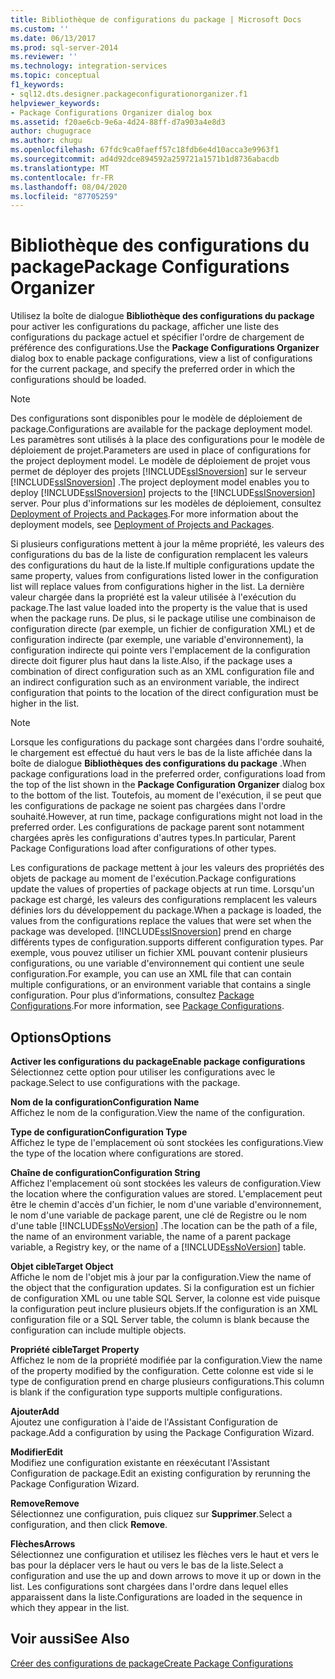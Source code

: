 ```yaml
---
title: Bibliothèque de configurations du package | Microsoft Docs
ms.custom: ''
ms.date: 06/13/2017
ms.prod: sql-server-2014
ms.reviewer: ''
ms.technology: integration-services
ms.topic: conceptual
f1_keywords:
- sql12.dts.designer.packageconfigurationorganizer.f1
helpviewer_keywords:
- Package Configurations Organizer dialog box
ms.assetid: f20ae6cb-9e6a-4d24-88ff-d7a903a4e8d3
author: chugugrace
ms.author: chugu
ms.openlocfilehash: 67fdc9ca0faeff57c18fdb6e4d10acca3e9963f1
ms.sourcegitcommit: ad4d92dce894592a259721a1571b1d8736abacdb
ms.translationtype: MT
ms.contentlocale: fr-FR
ms.lasthandoff: 08/04/2020
ms.locfileid: "87705259"
---
```

# <a name="package-configurations-organizer"></a><span data-ttu-id="82c2e-102">Bibliothèque des configurations du package</span><span class="sxs-lookup"><span data-stu-id="82c2e-102">Package Configurations Organizer</span></span>
  <span data-ttu-id="82c2e-103">Utilisez la boîte de dialogue **Bibliothèque des configurations du package** pour activer les configurations du package, afficher une liste des configurations du package actuel et spécifier l'ordre de chargement de préférence des configurations.</span><span class="sxs-lookup"><span data-stu-id="82c2e-103">Use the **Package Configurations Organizer** dialog box to enable package configurations, view a list of configurations for the current package, and specify the preferred order in which the configurations should be loaded.</span></span>  
  
> [!NOTE]  
>  <span data-ttu-id="82c2e-104">Des configurations sont disponibles pour le modèle de déploiement de package.</span><span class="sxs-lookup"><span data-stu-id="82c2e-104">Configurations are available for the package deployment model.</span></span> <span data-ttu-id="82c2e-105">Les paramètres sont utilisés à la place des configurations pour le modèle de déploiement de projet.</span><span class="sxs-lookup"><span data-stu-id="82c2e-105">Parameters are used in place of configurations for the project deployment model.</span></span> <span data-ttu-id="82c2e-106">Le modèle de déploiement de projet vous permet de déployer des projets [!INCLUDE[ssISnoversion](../includes/ssisnoversion-md.md)] sur le serveur [!INCLUDE[ssISnoversion](../includes/ssisnoversion-md.md)] .</span><span class="sxs-lookup"><span data-stu-id="82c2e-106">The project deployment model enables you to deploy [!INCLUDE[ssISnoversion](../includes/ssisnoversion-md.md)] projects to the [!INCLUDE[ssISnoversion](../includes/ssisnoversion-md.md)] server.</span></span> <span data-ttu-id="82c2e-107">Pour plus d'informations sur les modèles de déploiement, consultez [Deployment of Projects and Packages](packages/deploy-integration-services-ssis-projects-and-packages.md).</span><span class="sxs-lookup"><span data-stu-id="82c2e-107">For more information about the deployment models, see [Deployment of Projects and Packages](packages/deploy-integration-services-ssis-projects-and-packages.md).</span></span>  
  
 <span data-ttu-id="82c2e-108">Si plusieurs configurations mettent à jour la même propriété, les valeurs des configurations du bas de la liste de configuration remplacent les valeurs des configurations du haut de la liste.</span><span class="sxs-lookup"><span data-stu-id="82c2e-108">If multiple configurations update the same property, values from configurations listed lower in the configuration list will replace values from configurations higher in the list.</span></span> <span data-ttu-id="82c2e-109">La dernière valeur chargée dans la propriété est la valeur utilisée à l'exécution du package.</span><span class="sxs-lookup"><span data-stu-id="82c2e-109">The last value loaded into the property is the value that is used when the package runs.</span></span> <span data-ttu-id="82c2e-110">De plus, si le package utilise une combinaison de configuration directe (par exemple, un fichier de configuration XML) et de configuration indirecte (par exemple, une variable d'environnement), la configuration indirecte qui pointe vers l'emplacement de la configuration directe doit figurer plus haut dans la liste.</span><span class="sxs-lookup"><span data-stu-id="82c2e-110">Also, if the package uses a combination of direct configuration such as an XML configuration file and an indirect configuration such as an environment variable, the indirect configuration that points to the location of the direct configuration must be higher in the list.</span></span>  
  
> [!NOTE]  
>  <span data-ttu-id="82c2e-111">Lorsque les configurations du package sont chargées dans l'ordre souhaité, le chargement est effectué du haut vers le bas de la liste affichée dans la boîte de dialogue **Bibliothèques des configurations du package** .</span><span class="sxs-lookup"><span data-stu-id="82c2e-111">When package configurations load in the preferred order, configurations load from the top of the list shown in the **Package Configuration Organizer** dialog box to the bottom of the list.</span></span> <span data-ttu-id="82c2e-112">Toutefois, au moment de l'exécution, il se peut que les configurations de package ne soient pas chargées dans l'ordre souhaité.</span><span class="sxs-lookup"><span data-stu-id="82c2e-112">However, at run time, package configurations might not load in the preferred order.</span></span> <span data-ttu-id="82c2e-113">Les configurations de package parent sont notamment chargées après les configurations d'autres types.</span><span class="sxs-lookup"><span data-stu-id="82c2e-113">In particular, Parent Package Configurations load after configurations of other types.</span></span>  
  
 <span data-ttu-id="82c2e-114">Les configurations de package mettent à jour les valeurs des propriétés des objets de package au moment de l'exécution.</span><span class="sxs-lookup"><span data-stu-id="82c2e-114">Package configurations update the values of properties of package objects at run time.</span></span> <span data-ttu-id="82c2e-115">Lorsqu'un package est chargé, les valeurs des configurations remplacent les valeurs définies lors du développement du package.</span><span class="sxs-lookup"><span data-stu-id="82c2e-115">When a package is loaded, the values from the configurations replace the values that were set when the package was developed.</span></span> [!INCLUDE[ssISnoversion](../includes/ssisnoversion-md.md)] <span data-ttu-id="82c2e-116">prend en charge différents types de configuration.</span><span class="sxs-lookup"><span data-stu-id="82c2e-116">supports different configuration types.</span></span> <span data-ttu-id="82c2e-117">Par exemple, vous pouvez utiliser un fichier XML pouvant contenir plusieurs configurations, ou une variable d'environnement qui contient une seule configuration.</span><span class="sxs-lookup"><span data-stu-id="82c2e-117">For example, you can use an XML file that can contain multiple configurations, or an environment variable that contains a single configuration.</span></span> <span data-ttu-id="82c2e-118">Pour plus d’informations, consultez [Package Configurations](../../2014/integration-services/package-configurations.md).</span><span class="sxs-lookup"><span data-stu-id="82c2e-118">For more information, see [Package Configurations](../../2014/integration-services/package-configurations.md).</span></span>  
  
## <a name="options"></a><span data-ttu-id="82c2e-119">Options</span><span class="sxs-lookup"><span data-stu-id="82c2e-119">Options</span></span>  
 <span data-ttu-id="82c2e-120">**Activer les configurations du package**</span><span class="sxs-lookup"><span data-stu-id="82c2e-120">**Enable package configurations**</span></span>  
 <span data-ttu-id="82c2e-121">Sélectionnez cette option pour utiliser les configurations avec le package.</span><span class="sxs-lookup"><span data-stu-id="82c2e-121">Select to use configurations with the package.</span></span>  
  
 <span data-ttu-id="82c2e-122">**Nom de la configuration**</span><span class="sxs-lookup"><span data-stu-id="82c2e-122">**Configuration Name**</span></span>  
 <span data-ttu-id="82c2e-123">Affichez le nom de la configuration.</span><span class="sxs-lookup"><span data-stu-id="82c2e-123">View the name of the configuration.</span></span>  
  
 <span data-ttu-id="82c2e-124">**Type de configuration**</span><span class="sxs-lookup"><span data-stu-id="82c2e-124">**Configuration Type**</span></span>  
 <span data-ttu-id="82c2e-125">Affichez le type de l'emplacement où sont stockées les configurations.</span><span class="sxs-lookup"><span data-stu-id="82c2e-125">View the type of the location where configurations are stored.</span></span>  
  
 <span data-ttu-id="82c2e-126">**Chaîne de configuration**</span><span class="sxs-lookup"><span data-stu-id="82c2e-126">**Configuration String**</span></span>  
 <span data-ttu-id="82c2e-127">Affichez l'emplacement où sont stockées les valeurs de configuration.</span><span class="sxs-lookup"><span data-stu-id="82c2e-127">View the location where the configuration values are stored.</span></span> <span data-ttu-id="82c2e-128">L'emplacement peut être le chemin d'accès d'un fichier, le nom d'une variable d'environnement, le nom d'une variable de package parent, une clé de Registre ou le nom d'une table [!INCLUDE[ssNoVersion](../includes/ssnoversion-md.md)] .</span><span class="sxs-lookup"><span data-stu-id="82c2e-128">The location can be the path of a file, the name of an environment variable, the name of a parent package variable, a Registry key, or the name of a [!INCLUDE[ssNoVersion](../includes/ssnoversion-md.md)] table.</span></span>  
  
 <span data-ttu-id="82c2e-129">**Objet cible**</span><span class="sxs-lookup"><span data-stu-id="82c2e-129">**Target Object**</span></span>  
 <span data-ttu-id="82c2e-130">Affiche le nom de l'objet mis à jour par la configuration.</span><span class="sxs-lookup"><span data-stu-id="82c2e-130">View the name of the object that the configuration updates.</span></span> <span data-ttu-id="82c2e-131">Si la configuration est un fichier de configuration XML ou une table SQL Server, la colonne est vide puisque la configuration peut inclure plusieurs objets.</span><span class="sxs-lookup"><span data-stu-id="82c2e-131">If the configuration is an XML configuration file or a SQL Server table, the column is blank because the configuration can include multiple objects.</span></span>  
  
 <span data-ttu-id="82c2e-132">**Propriété cible**</span><span class="sxs-lookup"><span data-stu-id="82c2e-132">**Target Property**</span></span>  
 <span data-ttu-id="82c2e-133">Affichez le nom de la propriété modifiée par la configuration.</span><span class="sxs-lookup"><span data-stu-id="82c2e-133">View the name of the property modified by the configuration.</span></span> <span data-ttu-id="82c2e-134">Cette colonne est vide si le type de configuration prend en charge plusieurs configurations.</span><span class="sxs-lookup"><span data-stu-id="82c2e-134">This column is blank if the configuration type supports multiple configurations.</span></span>  
  
 <span data-ttu-id="82c2e-135">**Ajouter**</span><span class="sxs-lookup"><span data-stu-id="82c2e-135">**Add**</span></span>  
 <span data-ttu-id="82c2e-136">Ajoutez une configuration à l'aide de l'Assistant Configuration de package.</span><span class="sxs-lookup"><span data-stu-id="82c2e-136">Add a configuration by using the Package Configuration Wizard.</span></span>  
  
 <span data-ttu-id="82c2e-137">**Modifier**</span><span class="sxs-lookup"><span data-stu-id="82c2e-137">**Edit**</span></span>  
 <span data-ttu-id="82c2e-138">Modifiez une configuration existante en réexécutant l'Assistant Configuration de package.</span><span class="sxs-lookup"><span data-stu-id="82c2e-138">Edit an existing configuration by rerunning the Package Configuration Wizard.</span></span>  
  
 <span data-ttu-id="82c2e-139">**Remove**</span><span class="sxs-lookup"><span data-stu-id="82c2e-139">**Remove**</span></span>  
 <span data-ttu-id="82c2e-140">Sélectionnez une configuration, puis cliquez sur **Supprimer**.</span><span class="sxs-lookup"><span data-stu-id="82c2e-140">Select a configuration, and then click **Remove**.</span></span>  
  
 <span data-ttu-id="82c2e-141">**Flèches**</span><span class="sxs-lookup"><span data-stu-id="82c2e-141">**Arrows**</span></span>  
 <span data-ttu-id="82c2e-142">Sélectionnez une configuration et utilisez les flèches vers le haut et vers le bas pour la déplacer vers le haut ou vers le bas de la liste.</span><span class="sxs-lookup"><span data-stu-id="82c2e-142">Select a configuration and use the up and down arrows to move it up or down in the list.</span></span> <span data-ttu-id="82c2e-143">Les configurations sont chargées dans l'ordre dans lequel elles apparaissent dans la liste.</span><span class="sxs-lookup"><span data-stu-id="82c2e-143">Configurations are loaded in the sequence in which they appear in the list.</span></span>  
  
## <a name="see-also"></a><span data-ttu-id="82c2e-144">Voir aussi</span><span class="sxs-lookup"><span data-stu-id="82c2e-144">See Also</span></span>  
 [<span data-ttu-id="82c2e-145">Créer des configurations de package</span><span class="sxs-lookup"><span data-stu-id="82c2e-145">Create Package Configurations</span></span>](../../2014/integration-services/create-package-configurations.md)  
  
  
